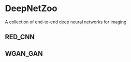 # DeepNetZoo
A collection of end-to-end deep neural networks for imaging

## RED_CNN


## WGAN_GAN


